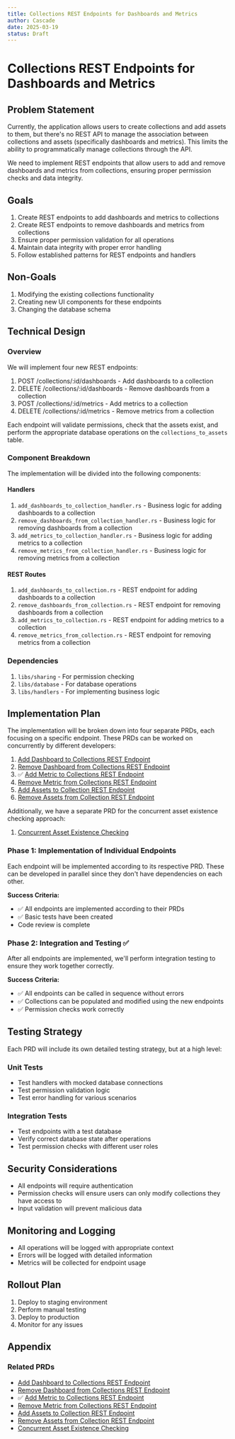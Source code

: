 ```yaml
---
title: Collections REST Endpoints for Dashboards and Metrics
author: Cascade
date: 2025-03-19
status: Draft
---
```


# Collections REST Endpoints for Dashboards and Metrics

## Problem Statement

Currently, the application allows users to create collections and add assets to them, but there's no REST API to manage the association between collections and assets (specifically dashboards and metrics). This limits the ability to programmatically manage collections through the API.

We need to implement REST endpoints that allow users to add and remove dashboards and metrics from collections, ensuring proper permission checks and data integrity.

## Goals

1. Create REST endpoints to add dashboards and metrics to collections
2. Create REST endpoints to remove dashboards and metrics from collections
3. Ensure proper permission validation for all operations
4. Maintain data integrity with proper error handling
5. Follow established patterns for REST endpoints and handlers

## Non-Goals

1. Modifying the existing collections functionality
2. Creating new UI components for these endpoints
3. Changing the database schema

## Technical Design


### Overview

We will implement four new REST endpoints:
1. POST /collections/:id/dashboards - Add dashboards to a collection
2. DELETE /collections/:id/dashboards - Remove dashboards from a collection
3. POST /collections/:id/metrics - Add metrics to a collection
4. DELETE /collections/:id/metrics - Remove metrics from a collection

Each endpoint will validate permissions, check that the assets exist, and perform the appropriate database operations on the `collections_to_assets` table.

### Component Breakdown

The implementation will be divided into the following components:

#### Handlers
1. `add_dashboards_to_collection_handler.rs` - Business logic for adding dashboards to a collection
2. `remove_dashboards_from_collection_handler.rs` - Business logic for removing dashboards from a collection
3. `add_metrics_to_collection_handler.rs` - Business logic for adding metrics to a collection
4. `remove_metrics_from_collection_handler.rs` - Business logic for removing metrics from a collection

#### REST Routes
1. `add_dashboards_to_collection.rs` - REST endpoint for adding dashboards to a collection
2. `remove_dashboards_from_collection.rs` - REST endpoint for removing dashboards from a collection
3. `add_metrics_to_collection.rs` - REST endpoint for adding metrics to a collection
4. `remove_metrics_from_collection.rs` - REST endpoint for removing metrics from a collection

### Dependencies

1. `libs/sharing` - For permission checking
2. `libs/database` - For database operations
3. `libs/handlers` - For implementing business logic

## Implementation Plan

The implementation will be broken down into four separate PRDs, each focusing on a specific endpoint. These PRDs can be worked on concurrently by different developers:

1. [Add Dashboard to Collections REST Endpoint](api_add_dashboard_to_collections.md)
2. [Remove Dashboard from Collections REST Endpoint](api_remove_dashboard_from_collections.md)
3. ✅ [Add Metric to Collections REST Endpoint](api_add_metric_to_collections.md)
4. [Remove Metric from Collections REST Endpoint](api_remove_metric_from_collections.md)
5. [Add Assets to Collection REST Endpoint](api_add_assets_to_collection.md)
6. [Remove Assets from Collection REST Endpoint](api_remove_assets_from_collection.md)

Additionally, we have a separate PRD for the concurrent asset existence checking approach:

1. [Concurrent Asset Existence Checking](concurrent_asset_existence_checking.md)

### Phase 1: Implementation of Individual Endpoints

Each endpoint will be implemented according to its respective PRD. These can be developed in parallel since they don't have dependencies on each other.

**Success Criteria:**
- ✅ All endpoints are implemented according to their PRDs
- ✅ Basic tests have been created
- Code review is complete

### Phase 2: Integration and Testing ✅

After all endpoints are implemented, we'll perform integration testing to ensure they work together correctly.

**Success Criteria:**
- ✅ All endpoints can be called in sequence without errors
- ✅ Collections can be populated and modified using the new endpoints
- ✅ Permission checks work correctly

## Testing Strategy

Each PRD will include its own detailed testing strategy, but at a high level:

### Unit Tests
- Test handlers with mocked database connections
- Test permission validation logic
- Test error handling for various scenarios

### Integration Tests
- Test endpoints with a test database
- Verify correct database state after operations
- Test permission checks with different user roles

## Security Considerations

- All endpoints will require authentication
- Permission checks will ensure users can only modify collections they have access to
- Input validation will prevent malicious data

## Monitoring and Logging

- All operations will be logged with appropriate context
- Errors will be logged with detailed information
- Metrics will be collected for endpoint usage

## Rollout Plan

1. Deploy to staging environment
2. Perform manual testing
3. Deploy to production
4. Monitor for any issues

## Appendix

### Related PRDs
- [Add Dashboard to Collections REST Endpoint](api_add_dashboard_to_collections.md)
- [Remove Dashboard from Collections REST Endpoint](api_remove_dashboard_from_collections.md)
- ✅ [Add Metric to Collections REST Endpoint](api_add_metric_to_collections.md)
- [Remove Metric from Collections REST Endpoint](api_remove_metric_from_collections.md)
- [Add Assets to Collection REST Endpoint](api_add_assets_to_collection.md)
- [Remove Assets from Collection REST Endpoint](api_remove_assets_from_collection.md)
- [Concurrent Asset Existence Checking](concurrent_asset_existence_checking.md)
